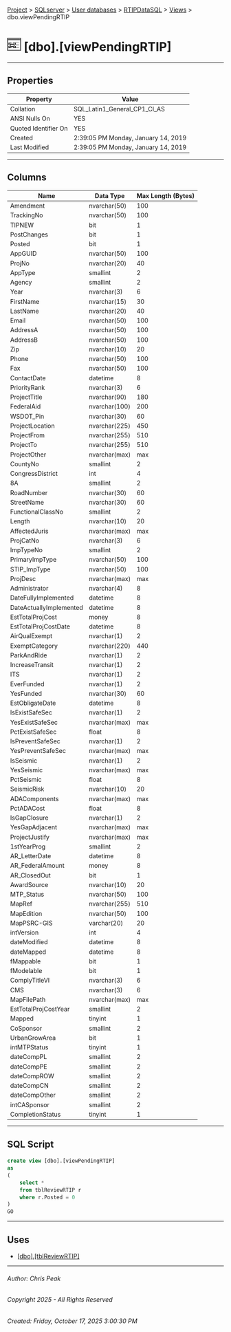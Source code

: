 #### 

[Project](../../../../index.md) > [SQLserver](../../../index.md) > [User databases](../../index.md) > [RTIPDataSQL](../index.md) > [Views](Views.md) > dbo.viewPendingRTIP

# ![Views](../../../../Images/View32.png) [dbo].[viewPendingRTIP]

---

## <a name="#properties"></a>Properties

| Property | Value |
|---|---|
| Collation | SQL_Latin1_General_CP1_CI_AS |
| ANSI Nulls On | YES |
| Quoted Identifier On | YES |
| Created | 2:39:05 PM Monday, January 14, 2019 |
| Last Modified | 2:39:05 PM Monday, January 14, 2019 |


---

## <a name="#columns"></a>Columns

| Name | Data Type | Max Length (Bytes) |
|---|---|---|
| Amendment | nvarchar(50) | 100 |
| TrackingNo | nvarchar(50) | 100 |
| TIPNEW | bit | 1 |
| PostChanges | bit | 1 |
| Posted | bit | 1 |
| AppGUID | nvarchar(50) | 100 |
| ProjNo | nvarchar(20) | 40 |
| AppType | smallint | 2 |
| Agency | smallint | 2 |
| Year | nvarchar(3) | 6 |
| FirstName | nvarchar(15) | 30 |
| LastName | nvarchar(20) | 40 |
| Email | nvarchar(50) | 100 |
| AddressA | nvarchar(50) | 100 |
| AddressB | nvarchar(50) | 100 |
| Zip | nvarchar(10) | 20 |
| Phone | nvarchar(50) | 100 |
| Fax | nvarchar(50) | 100 |
| ContactDate | datetime | 8 |
| PriorityRank | nvarchar(3) | 6 |
| ProjectTitle | nvarchar(90) | 180 |
| FederalAid | nvarchar(100) | 200 |
| WSDOT_Pin | nvarchar(30) | 60 |
| ProjectLocation | nvarchar(225) | 450 |
| ProjectFrom | nvarchar(255) | 510 |
| ProjectTo | nvarchar(255) | 510 |
| ProjectOther | nvarchar(max) | max |
| CountyNo | smallint | 2 |
| CongressDistrict | int | 4 |
| 8A | smallint | 2 |
| RoadNumber | nvarchar(30) | 60 |
| StreetName | nvarchar(30) | 60 |
| FunctionalClassNo | smallint | 2 |
| Length | nvarchar(10) | 20 |
| AffectedJuris | nvarchar(max) | max |
| ProjCatNo | nvarchar(3) | 6 |
| ImpTypeNo | smallint | 2 |
| PrimaryImpType | nvarchar(50) | 100 |
| STIP_ImpType | nvarchar(50) | 100 |
| ProjDesc | nvarchar(max) | max |
| Administrator | nvarchar(4) | 8 |
| DateFullyImplemented | datetime | 8 |
| DateActuallyImplemented | datetime | 8 |
| EstTotalProjCost | money | 8 |
| EstTotalProjCostDate | datetime | 8 |
| AirQualExempt | nvarchar(1) | 2 |
| ExemptCategory | nvarchar(220) | 440 |
| ParkAndRide | nvarchar(1) | 2 |
| IncreaseTransit | nvarchar(1) | 2 |
| ITS | nvarchar(1) | 2 |
| EverFunded | nvarchar(1) | 2 |
| YesFunded | nvarchar(30) | 60 |
| EstObligateDate | datetime | 8 |
| IsExistSafeSec | nvarchar(1) | 2 |
| YesExistSafeSec | nvarchar(max) | max |
| PctExistSafeSec | float | 8 |
| IsPreventSafeSec | nvarchar(1) | 2 |
| YesPreventSafeSec | nvarchar(max) | max |
| IsSeismic | nvarchar(1) | 2 |
| YesSeismic | nvarchar(max) | max |
| PctSeismic | float | 8 |
| SeismicRisk | nvarchar(10) | 20 |
| ADAComponents | nvarchar(max) | max |
| PctADACost | float | 8 |
| IsGapClosure | nvarchar(1) | 2 |
| YesGapAdjacent | nvarchar(max) | max |
| ProjectJustify | nvarchar(max) | max |
| 1stYearProg | smallint | 2 |
| AR_LetterDate | datetime | 8 |
| AR_FederalAmount | money | 8 |
| AR_ClosedOut | bit | 1 |
| AwardSource | nvarchar(10) | 20 |
| MTP_Status | nvarchar(50) | 100 |
| MapRef | nvarchar(255) | 510 |
| MapEdition | nvarchar(50) | 100 |
| MapPSRC-GIS | varchar(20) | 20 |
| intVersion | int | 4 |
| dateModified | datetime | 8 |
| dateMapped | datetime | 8 |
| fMappable | bit | 1 |
| fModelable | bit | 1 |
| ComplyTitleVI | nvarchar(3) | 6 |
| CMS | nvarchar(3) | 6 |
| MapFilePath | nvarchar(max) | max |
| EstTotalProjCostYear | smallint | 2 |
| Mapped | tinyint | 1 |
| CoSponsor | smallint | 2 |
| UrbanGrowArea | bit | 1 |
| intMTPStatus | tinyint | 1 |
| dateCompPL | smallint | 2 |
| dateCompPE | smallint | 2 |
| dateCompROW | smallint | 2 |
| dateCompCN | smallint | 2 |
| dateCompOther | smallint | 2 |
| intCASponsor | smallint | 2 |
| CompletionStatus | tinyint | 1 |


---

## <a name="#sqlscript"></a>SQL Script

```sql
create view [dbo].[viewPendingRTIP]
as
(
	select *
	from tblReviewRTIP r
	where r.Posted = 0
)
GO

```


---

## <a name="#uses"></a>Uses

* [[dbo].[tblReviewRTIP]](../Tables/dbo_tblReviewRTIP.md)


---

###### Author:  Chris Peak

###### Copyright 2025 - All Rights Reserved

###### Created: Friday, October 17, 2025 3:00:30 PM

